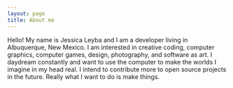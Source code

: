 ```yaml
---
layout: page
title: About me
---
```


Hello! My name is Jessica Leyba and I am a developer living in Albuquerque, New Mexico. I am interested in creative coding, computer graphics, computer games, design, photography, and software as art. I daydream constantly and want to use the computer to make the worlds I imagine in my head real. I intend to contribute more to open source projects in the future. Really what I want to do is make things. 

